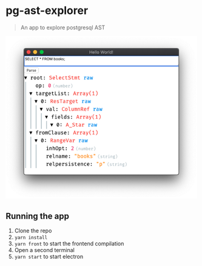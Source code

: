 # pg-ast-explorer

> An app to explore postgresql AST

![alt](https://github.com/etienne-dldc/pg-ast-explorer/raw/main/screenshots/screen01.png)

## Running the app

1. Clone the repo
2. `yarn install`
3. `yarn front` to start the frontend compilation
4. Open a second terminal
5. `yarn start` to start electron

